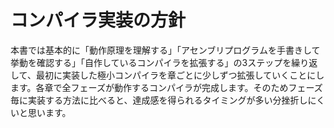 # コンパイラ実装の方針

本書では基本的に「動作原理を理解する」「アセンブリプログラムを手書きして挙動を確認する」「自作しているコンパイラを拡張する」の3ステップを繰り返して、最初に実装した極小コンパイラを章ごとに少しずつ拡張していくことにします。各章で全フェーズが動作するコンパイラが完成します。そのためフェーズ毎に実装する方法に比べると、達成感を得られるタイミングが多い分挫折しにくいと思います。
